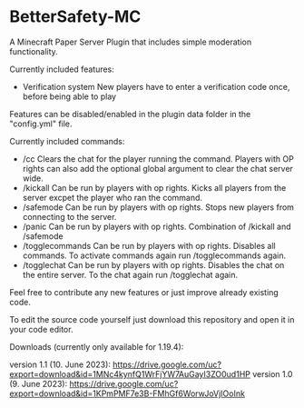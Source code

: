 # BetterSafety-MC
A Minecraft Paper Server Plugin that includes simple moderation functionality.

Currently included features:
- Verification system
  New players have to enter a verification code once, before being able to play
  
Features can be disabled/enabled in the plugin data folder in the "config.yml" file.

Currently included commands:
- /cc <global>
  Clears the chat for the player running the command. Players with OP rights can also add the optional global argument to clear the chat server wide.
- /kickall
  Can be run by players with op rights. Kicks all players from the server excpet the player who ran the command.
- /safemode
  Can be run by players with op rights. Stops new players from connecting to the server.
- /panic
  Can be run by players with op rights. Combination of /kickall and /safemode
- /togglecommands
  Can be run by players with op rights. Disables all commands. To activate commands again run /togglecommands again.
- /togglechat
  Can be run by players with op rights. Disables the chat on the entire server. To the chat again run /togglechat again.
  
Feel free to contribute any new features or just improve already existing code.
  
To edit the source code yourself just download this repository and open it in your code editor.
 
Downloads (currently only available for 1.19.4):

version 1.1 (10. June 2023): https://drive.google.com/uc?export=download&id=1MNc4kynfQ1WrFjYW7AuGayI3ZO0ud1HP
version 1.0 (9. June 2023): https://drive.google.com/uc?export=download&id=1KPmPMF7e3B-FMhGf6WorwJoVjIOoInk
